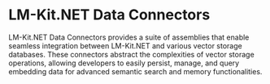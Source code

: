 # LM-Kit.NET Data Connectors

LM-Kit.NET Data Connectors provides a suite of assemblies that enable seamless integration between LM-Kit.NET and various vector storage databases. These connectors abstract the complexities of vector storage operations, allowing developers to easily persist, manage, and query embedding data for advanced semantic search and memory functionalities.